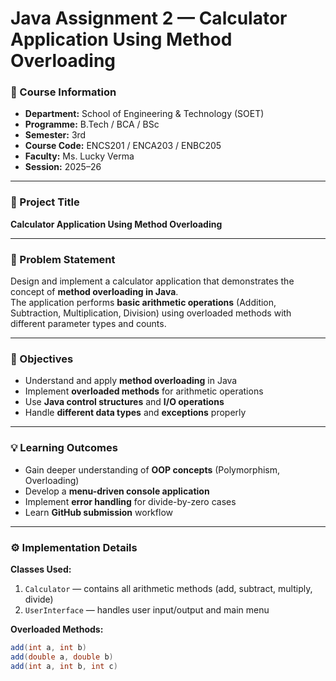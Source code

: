 # Java Assignment 2 — Calculator Application Using Method Overloading

### 🏫 Course Information
- **Department:** School of Engineering & Technology (SOET)  
- **Programme:** B.Tech / BCA / BSc  
- **Semester:** 3rd  
- **Course Code:** ENCS201 / ENCA203 / ENBC205  
- **Faculty:** Ms. Lucky Verma 
- **Session:** 2025–26  

---

### 🧮 Project Title
**Calculator Application Using Method Overloading**

---

### 📝 Problem Statement
Design and implement a calculator application that demonstrates the concept of **method overloading in Java**.  
The application performs **basic arithmetic operations** (Addition, Subtraction, Multiplication, Division) using overloaded methods with different parameter types and counts.

---

### 🎯 Objectives
- Understand and apply **method overloading** in Java  
- Implement **overloaded methods** for arithmetic operations  
- Use **Java control structures** and **I/O operations**  
- Handle **different data types** and **exceptions** properly  

---

### 💡 Learning Outcomes
- Gain deeper understanding of **OOP concepts** (Polymorphism, Overloading)
- Develop a **menu-driven console application**
- Implement **error handling** for divide-by-zero cases
- Learn **GitHub submission** workflow

---

### ⚙️ Implementation Details
**Classes Used:**
1. `Calculator` — contains all arithmetic methods (add, subtract, multiply, divide)
2. `UserInterface` — handles user input/output and main menu

**Overloaded Methods:**
```java
add(int a, int b)
add(double a, double b)
add(int a, int b, int c)
